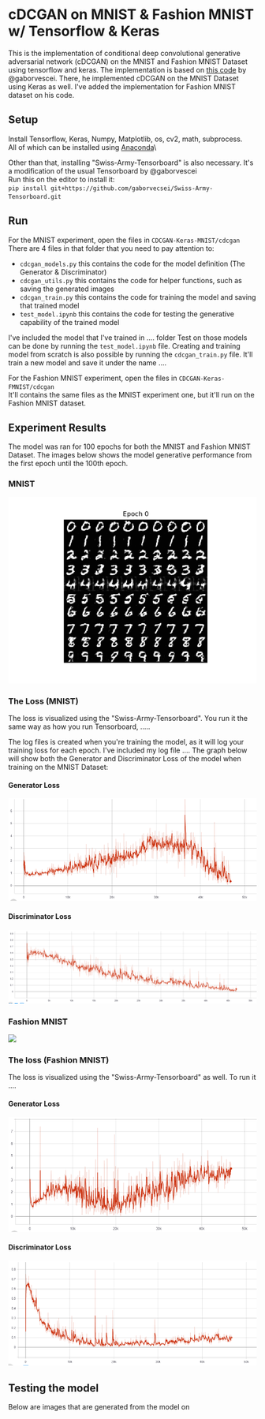 # cDCGAN on MNIST & Fashion MNIST w/ Tensorflow & Keras
This is the implementation of conditional deep convolutional generative adversarial network (cDCGAN) on the MNIST and Fashion MNIST Dataset using tensorflow and keras. The implementation is based on [this code](https://github.com/gaborvecsei/CDCGAN-Keras) by @gaborvescei. There, he implemented cDCGAN on the MNIST Dataset using Keras as well. I've added the implementation for Fashion MNIST dataset on his code.

## Setup
Install Tensorflow, Keras, Numpy, Matplotlib, os, cv2, math, subprocess.\
All of which can be installed using [Anaconda](https://www.anaconda.com/distribution/)\

Other than that, installing "Swiss-Army-Tensorboard" is also necessary. It's a modification of the usual Tensorboard by @gaborvescei\
Run this on the editor to install it:\
`pip install git+https://github.com/gaborvecsei/Swiss-Army-Tensorboard.git`

## Run
For the MNIST experiment, open the files in `CDCGAN-Keras-MNIST/cdcgan`\
There are 4 files in that folder that you need to pay attention to:
* `cdcgan_models.py` this contains the code for the model definition (The Generator & Discriminator)
* `cdcgan_utils.py` this contains the code for helper functions, such as saving the generated images
* `cdcgan_train.py` this contains the code for training the model and saving that trained model
* `test_model.ipynb` this contains the code for testing the generative capability of the trained model

I've included the model that I've trained in .... folder
Test on those models can be done by running the `test_model.ipynb` file. 
Creating and training model from scratch is also possible by running the `cdcgan_train.py` file. It'll train a new model and save it under the name ....

For the Fashion MNIST experiment, open the files in `CDCGAN-Keras-FMNIST/cdcgan`\
It'll contains the same files as the MNIST experiment one, but it'll run on the Fashion MNIST dataset.

## Experiment Results
The model was ran for 100 epochs for both the MNIST and Fashion MNIST Dataset. The images below shows the model generative performance from the first epoch until the 100th epoch.

### MNIST
![](screenshots/CDCGAN-MNIST.gif)

### The Loss (MNIST)
The loss is visualized using the "Swiss-Army-Tensorboard". You run it the same way as how you run Tensorboard, .....

The log files is created when you're training the model, as it will log your training loss for each epoch. I've included my log file ....
The graph below will show both the Generator and Discriminator Loss of the model when training on the MNIST Dataset:
#### Generator Loss
![](screenshots/MNIST-generator-loss.PNG)

#### Discriminator Loss
![](screenshots/MNIST-discriminator-loss.PNG)

### Fashion MNIST
![](screenshots/CDCGAN-FMNIST.gif)

### The loss (Fashion MNIST)
The loss is visualized using the "Swiss-Army-Tensorboard" as well. To run it ....

#### Generator Loss
![](screenshots/FMNIST-generator-loss.PNG)

#### Discriminator Loss
![](screenshots/FMNIST-discriminator-loss.PNG)

## Testing the model
Below are images that are generated from the model on
